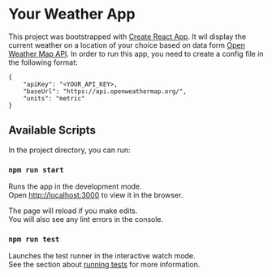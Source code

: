 # Your Weather App

This project was bootstrapped with [Create React App](https://github.com/facebook/create-react-app). It wil
display the current weather on a location of your choice based on data form [Open Weather Map API](http://openweathermap.org/API#weather). In order to run this app, you need to create a config file in the following format:

```
{
    "apiKey": "<YOUR_API_KEY>,
    "baseUrl": "https://api.openweathermap.org/",
    "units": "metric"
}
```

## Available Scripts

In the project directory, you can run:

### `npm run start`

Runs the app in the development mode.\
Open [http://localhost:3000](http://localhost:3000) to view it in the browser.

The page will reload if you make edits.\
You will also see any lint errors in the console.

### `npm run test`

Launches the test runner in the interactive watch mode.\
See the section about [running tests](https://facebook.github.io/create-react-app/docs/running-tests) for more information.
